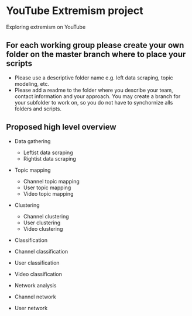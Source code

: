 # YouTube Extremism project
Exploring extremism on YouTube

## For each working group please create your own folder on the master branch where to place your scripts
- Please use a descriptive folder name e.g. left data scraping, topic modeling, etc.
- Please add a readme to the folder where you describe your team, contact information and your approach. You may create a branch for your subfolder to work on, so you do not have to synchornize alls folders and scripts.

## Proposed high level overview

- Data gathering
  - Leftist data scraping
  - Rightist data scraping
  
- Topic mapping
  - Channel topic mapping
  - User topic mapping
  - Video topic mapping
  
- Clustering
  - Channel clustering
  - User clustering
  - Video clustering
  
 - Classification
  - Channel classification
  - User classification
  - Video classification
  
 - Network analysis
  - Channel network
  - User network
